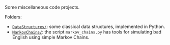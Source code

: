 Some miscellaneous code projects.

Folders:
- [`DataStructures/`](./DataStructures): some classical data structures, implemented in Python.
- [`MarkovChains/`](./MarkovChains): the script `markov_chains.py` has tools for simulating bad English using simple Markov Chains.

